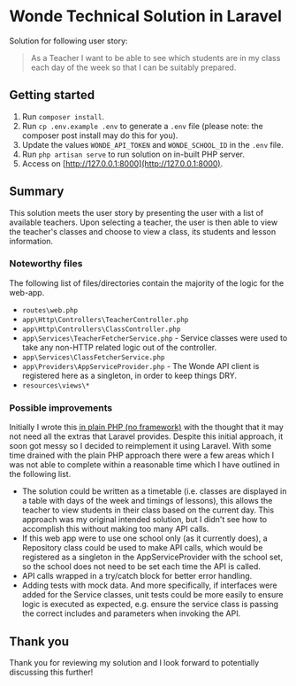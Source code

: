 # Wonde Technical Solution in Laravel

Solution for following user story:

> As a Teacher I want to be able to see which students are in my class each day of the week so that I can be suitably prepared.

## Getting started

1. Run `composer install`.
2. Run `cp .env.example .env` to generate a `.env` file (please note: the composer post install may do this for you).
3. Update the values `WONDE_API_TOKEN` and `WONDE_SCHOOL_ID` in the `.env` file.
4. Run `php artisan serve` to run solution on in-built PHP server.
5. Access on [http://127.0.0.1:8000](http://127.0.0.1:8000).

## Summary

This solution meets the user story by presenting the user with a list of available teachers. Upon selecting a teacher, the user is then able to view the teacher's classes and choose to view a class, its students and lesson information.

### Noteworthy files

The following list of files/directories contain the majority of the logic for the web-app.

- `routes\web.php`
- `app\Http\Controllers\TeacherController.php`
- `app\Http\Controllers\ClassController.php`
- `app\Services\TeacherFetcherService.php` - Service classes were used to take any non-HTTP related logic out of the controller.
- `app\Services\ClassFetcherService.php`
- `app\Providers\AppServiceProvider.php` - The Wonde API client is registered here as a singleton, in order to keep things DRY.
- `resources\views\*`

### Possible improvements

Initially I wrote this [in plain PHP (no framework)](https://github.com/haakym/wonde-tc) with the thought that it may not need all the extras that Laravel provides. Despite this initial approach, it soon got messy so I decided to reimplement it using Laravel. With some time drained with the plain PHP approach there were a few areas which I was not able to complete within a reasonable time which I have outlined in the following list.

- The solution could be written as a timetable (i.e. classes are displayed in a table with days of the week and timings of lessons), this allows the teacher to view students in their class based on the current day. This approach was my original intended solution, but I didn't see how to accomplish this without making too many API calls.
- If this web app were to use one school only (as it currently does), a Repository class could be used to make API calls, which would be registered as a singleton in the AppServiceProvider with the school set, so the school does not need to be set each time the API is called.
- API calls wrapped in a try/catch block for better error handling.
- Adding tests with mock data. And more specifically, if interfaces were added for the Service classes, unit tests could be more easily to ensure logic is executed as expected, e.g. ensure the service class is passing the correct includes and parameters when invoking the API.

## Thank you

Thank you for reviewing my solution and I look forward to potentially discussing this further!